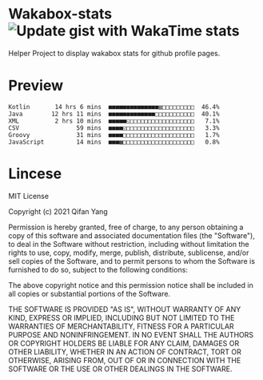  # Wakabox-stats ![Update gist with WakaTime stats](https://github.com/underwindfall/wakabox-stats/workflows/Update%20gist%20with%20WakaTime%20stats/badge.svg)

  Helper Project to display wakabox stats for github profile pages. 
 # Preview 
  
  ```  
 Kotlin       14 hrs 6 mins  ■■■■■■■■■■■■■■▥□□□□□□□□□  46.4%
Java        12 hrs 11 mins  ■■■■■■■■■■■■■□□□□□□□□□□□  40.1%
XML          2 hrs 10 mins  ■■■■■◱□□□□□□□□□□□□□□□□□□   7.1%
CSV                59 mins  ■■■■◱□□□□□□□□□□□□□□□□□□□   3.3%
Groovy             31 mins  ■■■■□□□□□□□□□□□□□□□□□□□□   1.7%
JavaScript         14 mins  ■■■▦□□□□□□□□□□□□□□□□□□□□   0.8% 
 ``` 
  
 
 # Lincese 

  MIT License

  Copyright (c) 2021 Qifan Yang
  
  Permission is hereby granted, free of charge, to any person obtaining a copy
  of this software and associated documentation files (the "Software"), to deal
  in the Software without restriction, including without limitation the rights
  to use, copy, modify, merge, publish, distribute, sublicense, and/or sell
  copies of the Software, and to permit persons to whom the Software is
  furnished to do so, subject to the following conditions:
  
  The above copyright notice and this permission notice shall be included in all
  copies or substantial portions of the Software.
  
  THE SOFTWARE IS PROVIDED "AS IS", WITHOUT WARRANTY OF ANY KIND, EXPRESS OR
  IMPLIED, INCLUDING BUT NOT LIMITED TO THE WARRANTIES OF MERCHANTABILITY,
  FITNESS FOR A PARTICULAR PURPOSE AND NONINFRINGEMENT. IN NO EVENT SHALL THE
  AUTHORS OR COPYRIGHT HOLDERS BE LIABLE FOR ANY CLAIM, DAMAGES OR OTHER
  LIABILITY, WHETHER IN AN ACTION OF CONTRACT, TORT OR OTHERWISE, ARISING FROM,
  OUT OF OR IN CONNECTION WITH THE SOFTWARE OR THE USE OR OTHER DEALINGS IN THE
  SOFTWARE.
